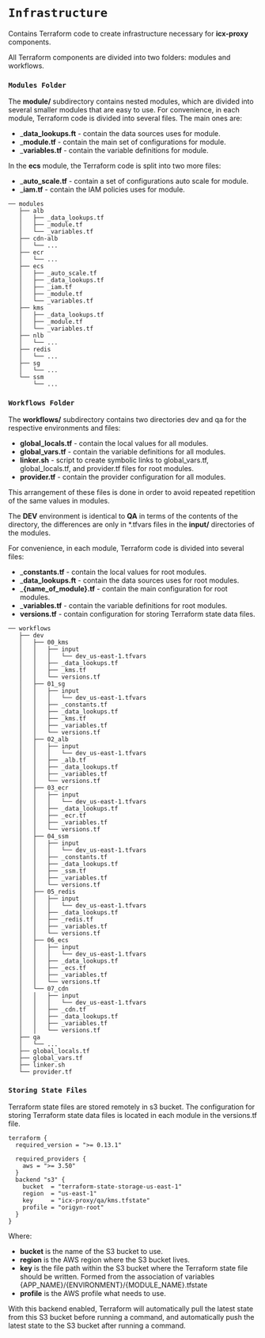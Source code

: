 # `Infrastructure`

Contains Terraform code to create infrastructure necessary for __icx-proxy__ components.

All Terraform components are divided into two folders: modules and workflows.

### `Modules Folder`

The __module/__ subdirectory contains nested modules, which are divided into several smaller 
modules that are easy to use.
For convenience, in each module, Terraform code is divided into several files. The main ones are:

* ___data_lookups.ft__ - contain the data sources uses for module.
* ___module.tf__ - contain the main set of configurations for module.
* ___variables.tf__ - contain the variable definitions for module.

In the __ecs__ module, the Terraform code is split into two more files:

* ___auto_scale.tf__ - contain a set of configurations auto scale for module.
* ___iam.tf__ - contain the IAM policies uses for module.

```
── modules
   ├── alb
   │   ├── _data_lookups.tf
   │   ├── _module.tf
   │   └── _variables.tf
   ├── cdn-alb
   │   └── ...
   ├── ecr
   │   └── ...
   ├── ecs
   │   ├── _auto_scale.tf
   │   ├── _data_lookups.tf
   │   ├── _iam.tf
   │   ├── _module.tf
   │   └── _variables.tf
   ├── kms
   │   ├── _data_lookups.tf
   │   ├── _module.tf
   │   └── _variables.tf
   ├── nlb
   │   └── ...
   ├── redis
   │   └── ...
   ├── sg
   │   └── ...
   └── ssm
       └── ...
```

### `Workflows Folder`

The __workflows/__ subdirectory contains two directories dev and qa for the respective environments and files:

* __global_locals.tf__ - contain the local values for all modules.
* __global_vars.tf__ - contain the variable definitions for all modules.
* __linker.sh__ - script to create symbolic links to global_vars.tf, global_locals.tf, and provider.tf files for root modules.
* __provider.tf__ - contain the provider configuration for all modules.

This arrangement of these files is done in order to avoid repeated repetition of the same values in modules.

The __DEV__ environment is identical to __QA__ in terms of the contents of the directory, 
the differences are only in *.tfvars files in the __input/__ directories of the modules.

For convenience, in each module, Terraform code is divided into several files:

* ___constants.tf__ - contain the local values for root modules.
* ___data_lookups.ft__ - contain the data sources uses for root modules.
* ___{name_of_module}.tf__ - contain the main configuration for root modules.
* ___variables.tf__ - contain the variable definitions for root modules.
* __versions.tf__ - contain configuration for storing Terraform state data files.

```
── workflows
   ├── dev
   │   ├── 00_kms
   │   │   ├── input
   │   │   │   └── dev_us-east-1.tfvars
   │   │   ├── _data_lookups.tf
   │   │   ├── _kms.tf
   │   │   └── versions.tf
   │   ├── 01_sg
   │   │   ├── input
   │   │   │   └── dev_us-east-1.tfvars
   │   │   ├── _constants.tf
   │   │   ├── _data_lookups.tf
   │   │   ├── _kms.tf
   │   │   ├── _variables.tf
   │   │   └── versions.tf
   │   ├── 02_alb
   │   │   ├── input
   │   │   │   └── dev_us-east-1.tfvars
   │   │   ├── _alb.tf
   │   │   ├── _data_lookups.tf
   │   │   ├── _variables.tf
   │   │   └── versions.tf
   │   ├── 03_ecr
   │   │   ├── input
   │   │   │   └── dev_us-east-1.tfvars
   │   │   ├── _data_lookups.tf
   │   │   ├── _ecr.tf
   │   │   ├── _variables.tf
   │   │   └── versions.tf
   │   ├── 04_ssm
   │   │   ├── input
   │   │   │   └── dev_us-east-1.tfvars
   │   │   ├── _constants.tf
   │   │   ├── _data_lookups.tf
   │   │   ├── _ssm.tf
   │   │   ├── _variables.tf
   │   │   └── versions.tf
   │   ├── 05_redis
   │   │   ├── input
   │   │   │   └── dev_us-east-1.tfvars
   │   │   ├── _data_lookups.tf
   │   │   ├── _redis.tf
   │   │   ├── _variables.tf
   │   │   └── versions.tf
   │   ├── 06_ecs
   │   │   ├── input
   │   │   │   └── dev_us-east-1.tfvars
   │   │   ├── _data_lookups.tf
   │   │   ├── _ecs.tf
   │   │   ├── _variables.tf
   │   │   └── versions.tf
   │   └── 07_cdn
   │   │   ├── input
   │   │   │   └── dev_us-east-1.tfvars
   │   │   ├── _cdn.tf
   │   │   ├── _data_lookups.tf
   │   │   ├── _variables.tf
   │   │   └── versions.tf
   ├── qa
   │   └── ...
   ├── global_locals.tf
   ├── global_vars.tf
   ├── linker.sh
   └── provider.tf
```

### `Storing State Files`

Terraform state files are stored remotely in s3 bucket. The configuration for storing Terraform state 
data files is located in each module in the versions.tf file.

```
terraform {
  required_version = ">= 0.13.1"

  required_providers {
    aws = ">= 3.50"
  }
  backend "s3" {
    bucket  = "terraform-state-storage-us-east-1"
    region  = "us-east-1"
    key     = "icx-proxy/qa/kms.tfstate"
    profile = "origyn-root"  
  }
}
```

Where:

* __bucket__ is the name of the S3 bucket to use.
* __region__ is the AWS region where the S3 bucket lives.
* __key__ is the file path within the S3 bucket where the Terraform state file should be written. 
Formed from the association of variables {APP_NAME}/{ENVIRONMENT}/{MODULE_NAME}.tfstate
* __profile__ is the AWS profile what needs to use.

With this backend enabled, Terraform will automatically pull the latest state 
from this S3 bucket before running a command, and automatically push the latest state to 
the S3 bucket after running a command.